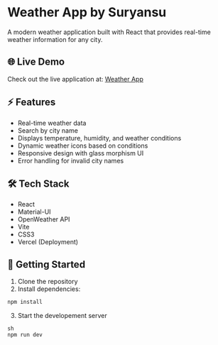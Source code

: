 # Weather App by Suryansu

A modern weather application built with React that provides real-time weather information for any city.

## 🌐 Live Demo
Check out the live application at: [Weather App](https://weather-app-dusky-one-53.vercel.app/)

## ⚡ Features
- Real-time weather data
- Search by city name
- Displays temperature, humidity, and weather conditions
- Dynamic weather icons based on conditions
- Responsive design with glass morphism UI
- Error handling for invalid city names

## 🛠 Tech Stack
- React
- Material-UI
- OpenWeather API
- Vite
- CSS3
- Vercel (Deployment)

## 🚀 Getting Started
1. Clone the repository
2. Install dependencies:
```sh
npm install
```
3. Start the developement server 
```
sh
npm run dev 
```